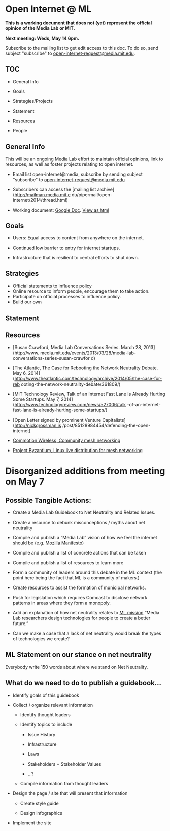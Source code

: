 # Open Internet @ ML

**This is a working document that does not (yet) represent the official
opinion of the Media Lab or MIT.**

**Next meeting: Weds, May 14 6pm.**

Subscribe to the mailing list to get edit access to this doc. To do so, send
subject "subscribe" to open-internet-request@media.mit.edu.

## TOC

* General Info

* Goals

* Strategies/Projects

* Statement

* Resources

* People

## General Info

This will be an ongoing Media Lab effort to maintain official opinions, link
to resources, as well as foster projects relating to open internet.

* Email list open-internet@media, subscribe by sending subject "subscribe" to
  open-internet-request@media.mit.edu

* Subscribers can access the [mailing list archive](http://mailman.media.mit.e
  du/pipermail/open-internet/2014/thread.html)

* Working document: [Google Doc](http://goo.gl/WML7Bg). [View as
  html](http://scottgwald.github.io/open-internet/)

## Goals

* Users: Equal access to content from anywhere on the internet.

* Continued low barrier to entry for internet startups.

* Infrastructure that is resilient to central efforts to shut down.

## Strategies

* Official statements to influence policy
* Online resource to inform people, encourage them to take action.
* Participate on official processes to influence policy.
* Build our own

## Statement

## Resources

* [Susan Crawford, Media Lab Conversations Series. March 28, 2013](http://www.
  media.mit.edu/events/2013/03/28/media-lab-conversations-series-susan-crawfor
  d)

* [The Atlantic, The Case for Rebooting the Network Neutrality Debate. May 6, 
  2014](http://www.theatlantic.com/technology/archive/2014/05/the-case-for-reb
  ooting-the-network-neutrality-debate/361809/)

* [MIT Technology Review, Talk of an Internet Fast Lane Is Already Hurting
  Some Startups. May 7, 2014](http://www.technologyreview.com/news/527006/talk
  -of-an-internet-fast-lane-is-already-hurting-some-startups/)

* [Open Letter signed by prominent Venture Capitalists](http://nickgrossman.is
  /post/85128984454/defending-the-open-internet)

* [Commotion Wireless, Community mesh
  networking](http://commotionwireless.net/)

* [Project Byzantium, Linux live distribution for mesh
  networking](http://project-byzantium.org/)

# Disorganized additions from meeting on May 7

## Possible Tangible Actions:

- Create a Media Lab Guidebook to Net Neutrality and Related Issues.

- Create a resource to debunk misconceptions / myths about net neutrality

- Compile and publish a “Media Lab” vision of how we feel the internet should
  be (e.g. [Mozilla Manifesto](http://www.mozilla.org/en-US/about/manifesto/))

- Compile and publish a list of concrete actions that can be taken

- Compile and publish a list of resources to learn more

- Form a community of leaders around this debate in the ML context (the point
  here being the fact that ML is a community of makers.)

- Create resources to assist the formation of municipal networks.

- Push for legislation which requires Comcast to disclose network patterns in
  areas where they form a monopoly.

- Add an explanation of how net neutrality relates to [ML
  mission](http://www.media.mit.edu/about/mission-history) “Media Lab
  researchers design technologies for people to create a better future.”

- Can we make a case that a lack of net neutrality would break the types of
  technologies we create?

## ML Statement on our stance on net neutrality

Everybody write 150 words about where we stand on Net Neutrality.

## What do we need to do to publish a guidebook…

* Identify goals of this guidebook

* Collect / organize relevant information

  - Identify thought leaders

  - Identify topics to include

    - Issue History

    - Infrastructure

    - Laws

    - Stakeholders + Stakeholder Values

    - …?

  - Compile information from thought leaders

* Design the page / site that will present that information

  - Create style guide

  - Design infographics

* Implement the site


